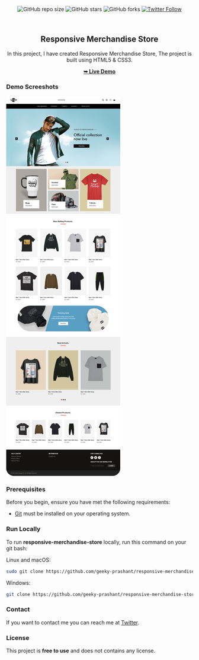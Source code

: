 <div align="center">
  
  ![GitHub repo size](https://img.shields.io/github/repo-size/geeky-prashant/responsive-merchandise-store)
  ![GitHub stars](https://img.shields.io/github/stars/geeky-prashant/responsive-merchandise-store)
  ![GitHub forks](https://img.shields.io/github/forks/geeky-prashant/responsive-merchandise-store?style=social)
  [![Twitter Follow](https://img.shields.io/twitter/follow/geekyprashant?style=social)](https://twitter.com/intent/follow?screen_name=geekyprashant)
 
  <br />

  <h2 align="center">Responsive Merchandise Store</h2>

  In this project, I have created Responsive Merchandise Store, The project is built using HTML5 & CSS3.

  <a href="https://geeky-prashant.github.io/responsive-merchandise-store/"><strong>➥ Live Demo</strong></a>

</div>

### Demo Screeshots

![Responsive Merchandise Store Desktop Demo](./readme-images/Responsive-Merchandise-Store.png "Desktop Demo")

### Prerequisites

Before you begin, ensure you have met the following requirements:

* [Git](https://git-scm.com/downloads "Download Git") must be installed on your operating system.

### Run Locally

To run **responsive-merchandise-store** locally, run this command on your git bash:

Linux and macOS:

```bash
sudo git clone https://github.com/geeky-prashant/responsive-merchandise-store.git
```

Windows:

```bash
git clone https://github.com/geeky-prashant/responsive-merchandise-store.git
```

### Contact

If you want to contact me you can reach me at [Twitter](https://www.twitter.com/geekyprashant).

### License

This project is **free to use** and does not contains any license.
